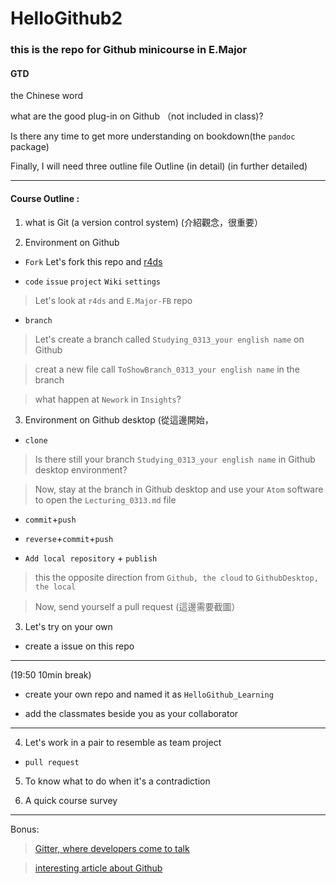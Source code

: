# HelloGithub2


### this is the repo for Github minicourse in E.Major 

#### GTD

the Chinese word



what are the good plug-in on Github （not included in class)?

Is there any time to get more understanding on bookdown(the `pandoc` package)

Finally, I will need three outline file Outline (in detail) (in further detailed)




---

#### Course Outline : 

 1. what is Git (a version control system) (介紹觀念，很重要）
 
 2. Environment on Github 
 
 - `Fork` Let's fork this repo and [r4ds](https://github.com/hadley/r4ds)
 
 - `code` `issue` `project` `Wiki` `settings`
 > Let's look at `r4ds` and `E.Major-FB` repo
 
 - `branch` 
 > Let's create a branch called `Studying_0313_your english name` on Github
 
 > creat a new file call `ToShowBranch_0313_your english name` in the branch
 
 > what happen at `Nework` in `Insights`?
 
 3. Environment on  Github desktop (從這邊開始，
 
 - `clone`
 
 > Is there still your branch `Studying_0313_your english name` in Github desktop environment?
 
 > Now, stay at the branch in Github desktop and use your `Atom` software to open the `Lecturing_0313.md` file
 
 - `commit`+`push`
 
 - `reverse`+`commit`+`push`
 
 - `Add local repository` + `publish`
 
 > this the opposite direction from `Github, the cloud` to `GithubDesktop, the local`
 
 > Now, send yourself a pull request (這邊需要截圖）
 
 3. Let's try on your own 
 
 - create a issue on this repo
 
 ---
 
 (19:50 10min break)
 
 - create your own repo and named it as `HelloGithub_Learning`
 
 - add the classmates beside you as your collaborator
 
 --- 
 
 4. Let's work in a pair to resemble as team project
 
 - `pull request`
 
 
 
 5. To know what to do when it's a contradiction
 
 6. A quick course survey
 
 ---
 
 Bonus:
 
> [Gitter, where developers come to talk](https://gitter.im/apps)

> [interesting article about Github](https://www.ithome.com.tw/news/95284)



